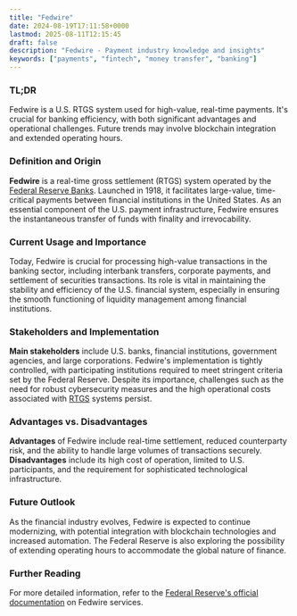 ```yaml
---
title: "Fedwire"
date: 2024-08-19T17:11:58+0000
lastmod: 2025-08-11T12:15:45
draft: false
description: "Fedwire - Payment industry knowledge and insights"
keywords: ["payments", "fintech", "money transfer", "banking"]
---
```


### **TL;DR**

Fedwire is a U.S. RTGS system used for high-value, real-time payments. It's crucial for banking efficiency, with both significant advantages and operational challenges. Future trends may involve blockchain integration and extended operating hours.

### **Definition and Origin**

**Fedwire** is a real-time gross settlement (RTGS) system operated by the [Federal Reserve Banks](https://faisalkhan.com/learn/payments-wiki/federal-reserve-system/). Launched in 1918, it facilitates large-value, time-critical payments between financial institutions in the United States. As an essential component of the U.S. payment infrastructure, Fedwire ensures the instantaneous transfer of funds with finality and irrevocability.

### **Current Usage and Importance**

Today, Fedwire is crucial for processing high-value transactions in the banking sector, including interbank transfers, corporate payments, and settlement of securities transactions. Its role is vital in maintaining the stability and efficiency of the U.S. financial system, especially in ensuring the smooth functioning of liquidity management among financial institutions.

### **Stakeholders and Implementation**

**Main stakeholders** include U.S. banks, financial institutions, government agencies, and large corporations. Fedwire's implementation is tightly controlled, with participating institutions required to meet stringent criteria set by the Federal Reserve. Despite its importance, challenges such as the need for robust cybersecurity measures and the high operational costs associated with [RTGS](https://faisalkhanllc.xyz/resources/payments-wiki/r/real-time-gross-settlement-rtgs/) systems persist.

### **Advantages vs. Disadvantages**

**Advantages** of Fedwire include real-time settlement, reduced counterparty risk, and the ability to handle large volumes of transactions securely. **Disadvantages** include its high cost of operation, limited to U.S. participants, and the requirement for sophisticated technological infrastructure.

### **Future Outlook**

As the financial industry evolves, Fedwire is expected to continue modernizing, with potential integration with blockchain technologies and increased automation. The Federal Reserve is also exploring the possibility of extending operating hours to accommodate the global nature of finance.

### **Further Reading**

For more detailed information, refer to the [Federal Reserve's official documentation](https://www.federalreserve.gov/paymentsystems/fedfunds_about.htm) on Fedwire services.